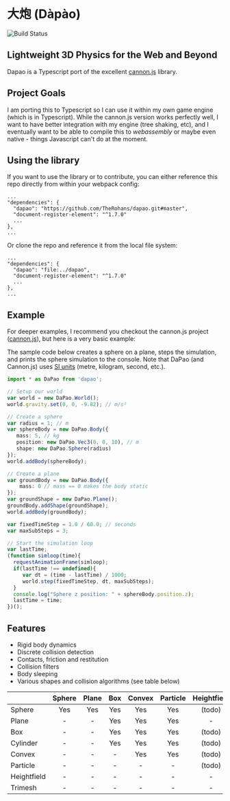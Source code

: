 # 大炮 (Dàpào)

![Build Status](https://codebuild.us-west-2.amazonaws.com/badges?uuid=eyJlbmNyeXB0ZWREYXRhIjoiVmcwUTAvM24vTWhrZ1NTUDJXL1Y2bWdVOHZtaDQ0ZUt2ZDNBaGp2QVdCUVVJM3BPS0ZDRk1IRVo3RGdvS0lkak1iSGRtZDl5dUJ1R1lxVUV3QTFmOTBnPSIsIml2UGFyYW1ldGVyU3BlYyI6IjJEakF3UDlsbXBMa0ZnRmkiLCJtYXRlcmlhbFNldFNlcmlhbCI6MX0%3D&branch=master)

## Lightweight 3D Physics for the Web and Beyond

Dapao is a Typescript port of the excellent [cannon.js](https://github.com/schteppe/cannon.js) library.

## Project Goals

I am porting this to Typescript so I can use it within my own game engine (which is in Typescript). While the cannon.js version works perfectly well, I want to have better integration with my engine (tree shaking, etc), and I eventually want to be able to compile this to _webassembly_ or maybe even native - things Javascript can't do at the moment.

## Using the library

If you want to use the library or to contribute, you can either reference this repo directly from within your webpack config:

    ...
    "dependencies": {
      "dapao": "https://github.com/TheRohans/dapao.git#master",
      "document-register-element": "^1.7.0"
      ...
    },
    ...

Or clone the repo and reference it from the local file system:

    ...
    "dependencies": {
      "dapao": "file:../dapao",
      "document-register-element": "^1.7.0"
      ...
    },
    ...

## Example

For deeper examples, I recommend you checkout the cannon.js project ([cannon.js](https://github.com/schteppe/cannon.js)), but here is a very basic example:

The sample code below creates a sphere on a plane, steps the simulation, and prints the sphere simulation to the console. Note that DaPao (and Cannon.js) uses [SI units](http://en.wikipedia.org/wiki/International_System_of_Units) (metre, kilogram, second, etc.).

```typescript
import * as DaPao from 'dapao';

// Setup our world
var world = new DaPao.World();
world.gravity.set(0, 0, -9.82); // m/s²

// Create a sphere
var radius = 1; // m
var sphereBody = new DaPao.Body({
   mass: 5, // kg
   position: new DaPao.Vec3(0, 0, 10), // m
   shape: new DaPao.Sphere(radius)
});
world.addBody(sphereBody);

// Create a plane
var groundBody = new DaPao.Body({
    mass: 0 // mass == 0 makes the body static
});
var groundShape = new DaPao.Plane();
groundBody.addShape(groundShape);
world.addBody(groundBody);

var fixedTimeStep = 1.0 / 60.0; // seconds
var maxSubSteps = 3;

// Start the simulation loop
var lastTime;
(function simloop(time){
  requestAnimationFrame(simloop);
  if(lastTime !== undefined){
     var dt = (time - lastTime) / 1000;
     world.step(fixedTimeStep, dt, maxSubSteps);
  }
  console.log("Sphere z position: " + sphereBody.position.z);
  lastTime = time;
})();
```

## Features

* Rigid body dynamics
* Discrete collision detection
* Contacts, friction and restitution
* Collision filters
* Body sleeping
* Various shapes and collision algorithms (see table below)

|             | Sphere | Plane | Box | Convex | Particle | Heightfield | Trimesh |
| :-----------|:------:|:-----:|:---:|:------:|:--------:|:-----------:|:-------:|
| Sphere      | Yes    | Yes   | Yes | Yes    | Yes      | (todo)      | (todo)  |
| Plane       | -      | -     | Yes | Yes    | Yes      | -           | (todo)  |
| Box         | -      | -     | Yes | Yes    | Yes      | (todo)      | (todo)  |
| Cylinder    | -      | -     | Yes | Yes    | Yes      | (todo)      | (todo)  |
| Convex      | -      | -     | -   | Yes    | Yes      | (todo)      | (todo)  |
| Particle    | -      | -     | -   | -      | -        | (todo)      | (todo)  |
| Heightfield | -      | -     | -   | -      | -        | -           | (todo)  |
| Trimesh     | -      | -     | -   | -      | -        | -           | -       |
